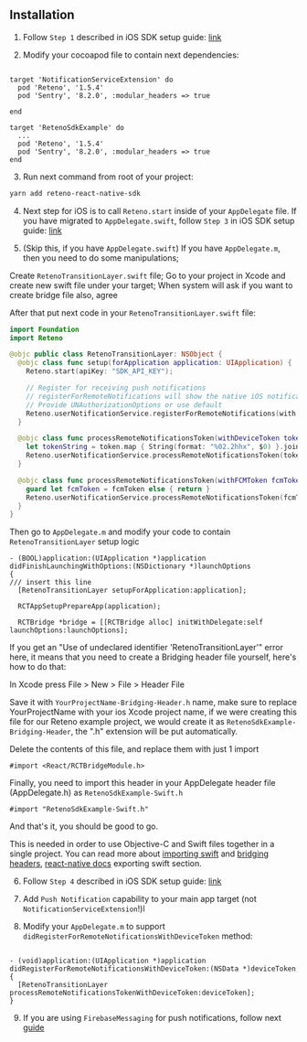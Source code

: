 ## Installation

1. Follow `Step 1` described in iOS SDK setup guide: [link](https://docs.reteno.com/reference/ios#step-1-add-the-notification-service-extension)

2. Modify your cocoapod file to contain next dependencies:

```

target 'NotificationServiceExtension' do
  pod 'Reteno', '1.5.4'
  pod 'Sentry', '8.2.0', :modular_headers => true

end

target 'RetenoSdkExample' do
  ...
  pod 'Reteno', '1.5.4'
  pod 'Sentry', '8.2.0', :modular_headers => true
end

```

3. Run next command from root of your project:

```sh
yarn add reteno-react-native-sdk
```

4. Next step for iOS is to call `Reteno.start` inside of your `AppDelegate` file. If you have migrated to `AppDelegate.swift`, follow `Step 3` in iOS SDK setup guide: [link](https://docs.reteno.com/reference/ios#step-3-import-reteno-into-your-app-delegate)

5. (Skip this, if you have `AppDelegate.swift`) If you have `AppDelegate.m`, then you need to do some manipulations;

Create `RetenoTransitionLayer.swift` file; Go to your project in Xcode and create new swift file under your target; When system will ask if you want to create bridge file also, agree

After that put next code in your `RetenoTransitionLayer.swift` file:

```swift
import Foundation
import Reteno

@objc public class RetenoTransitionLayer: NSObject {
  @objc class func setup(forApplication application: UIApplication) {
    Reteno.start(apiKey: "SDK_API_KEY");

    // Register for receiving push notifications
    // registerForRemoteNotifications will show the native iOS notification permission prompt
    // Provide UNAuthorizationOptions or use default
    Reteno.userNotificationService.registerForRemoteNotifications(with: [.sound, .alert, .badge], application: application);
  }

  @objc class func processRemoteNotificationsToken(withDeviceToken token: Data) {
    let tokenString = token.map { String(format: "%02.2hhx", $0) }.joined();
    Reteno.userNotificationService.processRemoteNotificationsToken(tokenString);
  }

  @objc class func processRemoteNotificationsToken(withFCMToken fcmToken: String?) {
    guard let fcmToken = fcmToken else { return }
    Reteno.userNotificationService.processRemoteNotificationsToken(fcmToken);
  }
}

```

Then go to `AppDelegate.m` and modify your code to contain `RetenoTransitionLayer` setup logic

```objc
- (BOOL)application:(UIApplication *)application didFinishLaunchingWithOptions:(NSDictionary *)launchOptions
{
/// insert this line
  [RetenoTransitionLayer setupForApplication:application];

  RCTAppSetupPrepareApp(application);

  RCTBridge *bridge = [[RCTBridge alloc] initWithDelegate:self launchOptions:launchOptions];
```

If you get an "Use of undeclared identifier 'RetenoTransitionLayer'" error here, it means that you need to create a Bridging header file yourself, here's how to do that:

In Xcode press File > New > File > Header File

Save it with `YourProjectName-Bridging-Header.h` name, make sure to replace YourProjectName with your ios Xcode project name, if we were creating this file for our Reteno example project, we would create it as `RetenoSdkExample-Bridging-Header`, the ".h" extension will be put automatically.

Delete the contents of this file, and replace them with just 1 import

```objc
#import <React/RCTBridgeModule.h>
```

Finally, you need to import this header in your AppDelegate header file (AppDelegate.h) as `RetenoSdkExample-Swift.h`

```objc
#import "RetenoSdkExample-Swift.h"
```

And that's it, you should be good to go.

This is needed in order to use Objective-C and Swift files together in a single project.
You can read more about [importing swift](https://developer.apple.com/documentation/swift/importing-swift-into-objective-c) and [bridging headers](https://developer.apple.com/documentation/swift/importing-objective-c-into-swift), [react-native docs](https://reactnative.dev/docs/native-modules-ios#exporting-swift) exporting swift section.

6. Follow `Step 4` described in iOS SDK setup guide: [link](https://docs.reteno.com/reference/ios#step-4-add-app-groups)

7. Add `Push Notification` capability to your main app target (not `NotificationServiceExtension`!)l

8. Modify your `AppDelegate.m` to support `didRegisterForRemoteNotificationsWithDeviceToken` method:

```objc

- (void)application:(UIApplication *)application didRegisterForRemoteNotificationsWithDeviceToken:(NSData *)deviceToken {
  [RetenoTransitionLayer processRemoteNotificationsTokenWithDeviceToken:deviceToken];
}

```

9. If you are using `FirebaseMessaging` for push notifications, follow next [guide](./firebase-ios.md)
